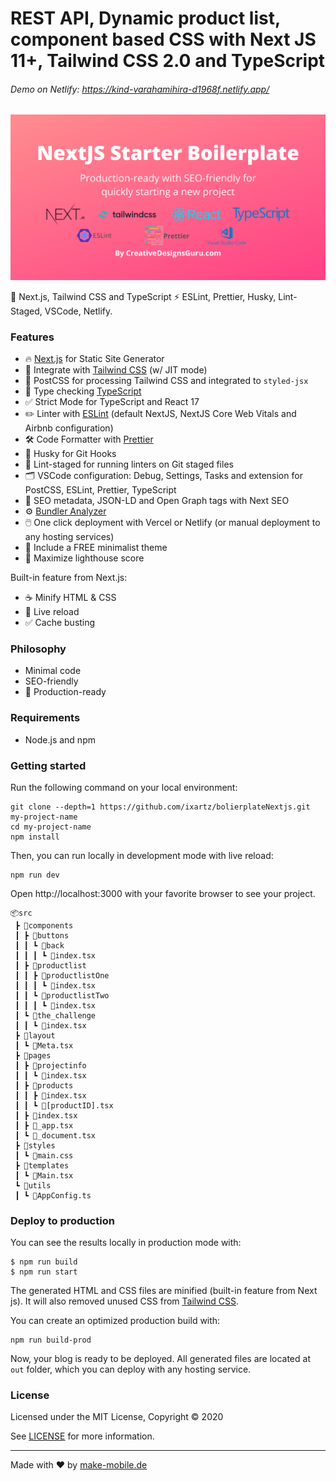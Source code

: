 # REST API, Dynamic product list, component based CSS with Next JS 11+, Tailwind CSS 2.0 and TypeScript

###### Demo on Netlify: https://kind-varahamihira-d1968f.netlify.app/

[![Sponsor Next JS Boilerplate](https://raw.githubusercontent.com/stefanibus/bolierplateNextjs/main/public/assets/images/nextjs-starter-banner.png?raw=true)](https://kind-varahamihira-d1968f.netlify.app//)

🚀 Next.js, Tailwind CSS and TypeScript ⚡️ ESLint, Prettier, Husky, Lint-Staged, VSCode, Netlify.

### Features

- 🔥 [Next.js](https://nextjs.org) for Static Site Generator
- 🎨 Integrate with [Tailwind CSS](https://tailwindcss.com) (w/ JIT mode)
- 💅 PostCSS for processing Tailwind CSS and integrated to `styled-jsx`
- 🎉 Type checking [TypeScript](https://www.typescriptlang.org)
- ✅ Strict Mode for TypeScript and React 17
- ✏️ Linter with [ESLint](https://eslint.org) (default NextJS, NextJS Core Web Vitals and Airbnb configuration)
- 🛠 Code Formatter with [Prettier](https://prettier.io)
- 🦊 Husky for Git Hooks
- 🚫 Lint-staged for running linters on Git staged files
- 🗂 VSCode configuration: Debug, Settings, Tasks and extension for PostCSS, ESLint, Prettier, TypeScript
- 🤖 SEO metadata, JSON-LD and Open Graph tags with Next SEO
- ⚙️ [Bundler Analyzer](https://www.npmjs.com/package/@next/bundle-analyzer)
- 🖱️ One click deployment with Vercel or Netlify (or manual deployment to any hosting services)
- 🌈 Include a FREE minimalist theme
- 💯 Maximize lighthouse score

Built-in feature from Next.js:

- ☕ Minify HTML & CSS
- 💨 Live reload
- ✅ Cache busting

### Philosophy

- Minimal code
- SEO-friendly
- 🚀 Production-ready

### Requirements

- Node.js and npm

### Getting started

Run the following command on your local environment:

```
git clone --depth=1 https://github.com/ixartz/bolierplateNextjs.git my-project-name
cd my-project-name
npm install
```

Then, you can run locally in development mode with live reload:

```
npm run dev
```

Open http://localhost:3000 with your favorite browser to see your project.

```
📦src
 ┣ 📂components
 ┃ ┣ 📂buttons
 ┃ ┃ ┗ 📂back
 ┃ ┃ ┃ ┗ 📜index.tsx
 ┃ ┣ 📂productlist
 ┃ ┃ ┣ 📂productlistOne
 ┃ ┃ ┃ ┗ 📜index.tsx
 ┃ ┃ ┗ 📂productlistTwo
 ┃ ┃ ┃ ┗ 📜index.tsx
 ┃ ┗ 📂the_challenge
 ┃ ┃ ┗ 📜index.tsx
 ┣ 📂layout
 ┃ ┗ 📜Meta.tsx
 ┣ 📂pages
 ┃ ┣ 📂projectinfo
 ┃ ┃ ┗ 📜index.tsx
 ┃ ┣ 📂products
 ┃ ┃ ┣ 📜index.tsx
 ┃ ┃ ┗ 📜[productID].tsx
 ┃ ┣ 📜index.tsx
 ┃ ┣ 📜_app.tsx
 ┃ ┗ 📜_document.tsx
 ┣ 📂styles
 ┃ ┗ 📜main.css
 ┣ 📂templates
 ┃ ┗ 📜Main.tsx
 ┗ 📂utils
 ┃ ┗ 📜AppConfig.ts

```

### Deploy to production

You can see the results locally in production mode with:

```
$ npm run build
$ npm run start
```

The generated HTML and CSS files are minified (built-in feature from Next js). It will also removed unused CSS from [Tailwind CSS](https://tailwindcss.com).

You can create an optimized production build with:

```
npm run build-prod
```

Now, your blog is ready to be deployed. All generated files are located at `out` folder, which you can deploy with any hosting service.

### License

Licensed under the MIT License, Copyright © 2020

See [LICENSE](LICENSE) for more information.

---

Made with ♥ by [make-mobile.de](https://make-mobile.de)
